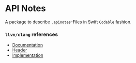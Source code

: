 # API Notes

A package to describe `.apinotes`-Files in Swift `Codable` fashion.

### `llvm/clang` references

- [Documentation](https://clang.llvm.org/docs/APINotes.html)
- [Header](https://github.com/llvm/llvm-project/blob/main/clang/include/clang/APINotes)
- [Implementation](https://github.com/llvm/llvm-project/blob/main/clang/lib/APINotes)
